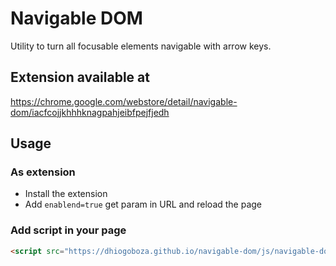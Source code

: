 # Navigable DOM
Utility to turn all focusable elements navigable with arrow keys.

## Extension available at
https://chrome.google.com/webstore/detail/navigable-dom/iacfcojjkhhhknagpahjeibfpejfjedh

## Usage

### As extension
- Install the extension
- Add `enablend=true` get param in URL and reload the page

### Add script in your page
```html
<script src="https://dhiogoboza.github.io/navigable-dom/js/navigable-dom.js"></script>
```

